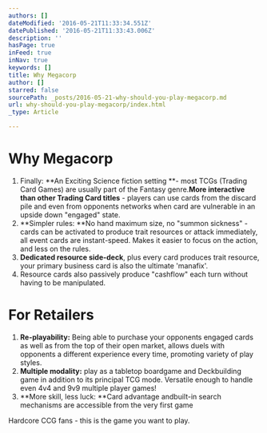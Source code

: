 ```yaml
---
authors: []
dateModified: '2016-05-21T11:33:34.551Z'
datePublished: '2016-05-21T11:33:43.006Z'
description: ''
hasPage: true
inFeed: true
inNav: true
keywords: []
title: Why Megacorp
author: []
starred: false
sourcePath: _posts/2016-05-21-why-should-you-play-megacorp.md
url: why-should-you-play-megacorp/index.html
_type: Article

---
```

# Why Megacorp

1. Finally: **An Exciting Science fiction setting **- most TCGs (Trading Card Games) are usually part of the Fantasy genre.**More interactive than other Trading Card titles** - players can use cards from the discard pile and even from opponents networks when card are vulnerable in an upside down "engaged" state.
2. **Simpler rules: **No hand maximum size, no "summon sickness" - cards can be activated to produce trait resources or attack immediately, all event cards are instant-speed. Makes it easier to focus on the action, and less on the rules.
3. **Dedicated resource side-deck**, plus every card produces trait resource, your primary business card is also the ultimate 'manafix'.
4. Resource cards also passively produce "cashflow" each turn without having to be manipulated.

# For Retailers

1. **Re-playability:** Being able to purchase your opponents engaged cards as well as from the top of their open market, allows duels with opponents a different experience every time, promoting variety of play styles.
2. **Multiple modality:** play as a tabletop boardgame and Deckbuilding game in addition to its principal TCG mode. Versatile enough to handle even 4v4 and 9v9 multiple player games!
3. **More skill, less luck: **Card advantage andbuilt-in search mechanisms are accessible from the very first game

Hardcore CCG fans - this is the game you want to play.